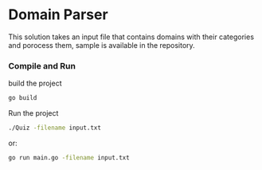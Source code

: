 # Domain Parser

This solution takes an input file that contains domains with their categories and porocess them, sample is available in the repository.

### Compile and Run

build the project
```bash
go build
```

Run the project
```bash
./Quiz -filename input.txt
```

or:
```bash
go run main.go -filename input.txt
```

